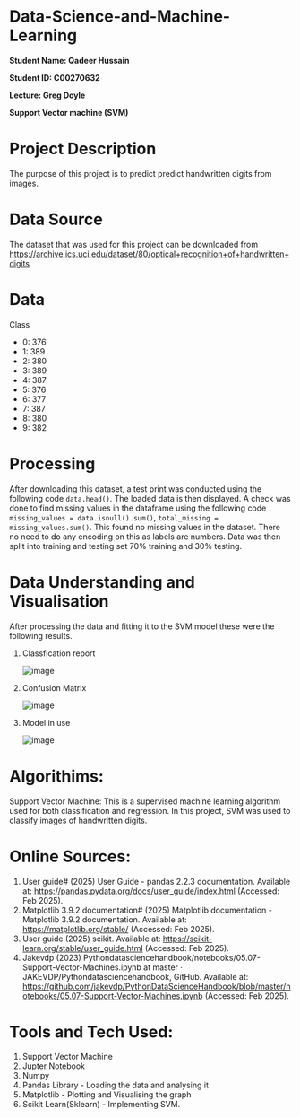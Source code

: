 # Data-Science-and-Machine-Learning

**Student Name: Qadeer Hussain**

**Student ID: C00270632**

**Lecture: Greg Doyle**

**Support Vector machine (SVM)**

# Project Description
The purpose of this project is to predict predict handwritten digits from images. 

# Data Source
The dataset that was used for this project can be downloaded from https://archive.ics.uci.edu/dataset/80/optical+recognition+of+handwritten+digits

# Data
Class
- 0:  376
- 1:  389
- 2:  380
- 3:  389
- 4:  387
- 5:  376
- 6:  377
- 7:  387
- 8:  380
- 9:  382

# Processing
After downloading this dataset, a test print was conducted using the following code ```data.head()```. The loaded data is then displayed. A check was done to find missing values in the dataframe using the following code ```missing_values = data.isnull().sum()```, ```total_missing = missing_values.sum()```. This found no missing values in the dataset. There no need to do any encoding on this as labels are numbers. Data was then split into training and testing set 70% training and 30% testing.

# Data Understanding and Visualisation
After processing the data and fitting it to the SVM model these were the following results.

1. Classfication report

   ![image](https://github.com/user-attachments/assets/cdbb2325-abf7-4a08-b304-f50ff03c453e)

2. Confusion Matrix
   
   ![image](https://github.com/user-attachments/assets/5b89f0c1-d7c1-4847-9c9b-bc769401fab3)

3. Model in use
   
   ![image](https://github.com/user-attachments/assets/6eac3519-e8c4-454a-92d4-925afad22ed3)

# Algorithims:
Support Vector Machine: This is a supervised machine learning algorithm used for both classification and regression. In this project, SVM was used to classify images of handwritten digits.

# Online Sources:
1. User guide# (2025) User Guide - pandas 2.2.3 documentation. Available at: https://pandas.pydata.org/docs/user_guide/index.html (Accessed: Feb 2025).
2. Matplotlib 3.9.2 documentation# (2025) Matplotlib documentation - Matplotlib 3.9.2 documentation. Available at: https://matplotlib.org/stable/ (Accessed: Feb 2025).
3. User guide (2025) scikit. Available at: https://scikit-learn.org/stable/user_guide.html (Accessed: Feb 2025).
4. Jakevdp (2023) Pythondatasciencehandbook/notebooks/05.07-Support-Vector-Machines.ipynb at master · JAKEVDP/Pythondatasciencehandbook, GitHub. Available at: https://github.com/jakevdp/PythonDataScienceHandbook/blob/master/notebooks/05.07-Support-Vector-Machines.ipynb (Accessed: Feb 2025).

# Tools and Tech Used: 
1. Support Vector Machine
2. Jupter Notebook
3. Numpy
4. Pandas Library - Loading the data and analysing it
5. Matplotlib - Plotting and Visualising the graph 
6. Scikit Learn(Sklearn) - Implementing SVM.
